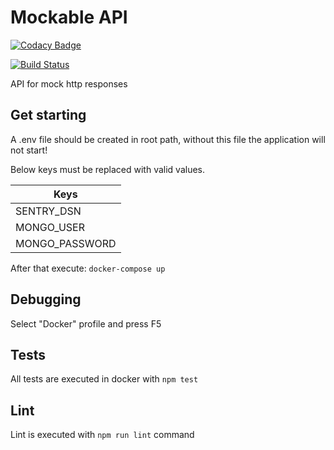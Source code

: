 # Mockable API

[![Codacy Badge](https://app.codacy.com/project/badge/Grade/9cd72c32c3c04401b34b4ea7e811044c)](https://www.codacy.com/manual/magaum/mockable-api?utm_source=github.com&utm_medium=referral&utm_content=magaum/mockable-api&utm_campaign=Badge_Grade)

[![Build Status](https://travis-ci.org/magaum/mockable-api.svg?branch=master)](https://travis-ci.org/magaum/mockable-api)

API for mock http responses

## Get starting

A .env file should be created in root path, without this file the application will not start!

Below keys must be replaced with valid values.

| Keys           |
| -------------- |
| SENTRY_DSN     |
| MONGO_USER     |
| MONGO_PASSWORD |

After that execute: `docker-compose up`

## Debugging

Select "Docker" profile and press F5

## Tests

All tests are executed in docker with `npm test`

## Lint

Lint is executed with `npm run lint` command
